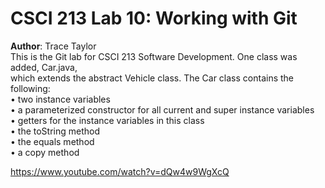 # CSCI 213 Lab 10: Working with Git
**Author**: Trace Taylor\
This is the Git lab for CSCI 213 Software Development. One class was added, Car.java,\
which extends the abstract Vehicle class. The Car class contains the following:\
• two instance variables
\
• a parameterized constructor for all current and super instance variables
\
• getters for the instance variables in this class
\
• the toString method
\
• the equals method
\
• a copy method

https://www.youtube.com/watch?v=dQw4w9WgXcQ